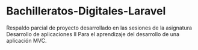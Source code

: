 # Bachilleratos-Digitales-Laravel

Respaldo parcial de proyecto desarrollado en las sesiones de la asignatura Desarrollo de aplicaciones II 
Para el aprendizaje del desarrollo de una aplicación MVC.